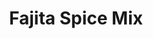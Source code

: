 ---
title: Fajita Spice Mix
metadata:
  course: Spice
  source: https://www.bbcgoodfood.com/recipes/fajita-seasoning
  title: Fajita Spice Mix
ingredients:
- name: ground coriander
  amount: 0.5 tbsp
- name: hot chilli powder
  amount: 0.5 tbsp
- name: dried oregano
  amount: 1.5 tbsp
- name: ground cumin
  amount: 1 tbsp
- name: garlic powder
  amount: 1 tbsp
- name: sweet smoked paprika
  amount: 2 tbsp
cookware:
- name: bowl
- name: container
steps:
- description: Put the hot chilli powder, sweet smoked paprika, ground cumin, garlic
    powder, ground coriander and dried oregano in a bowl and mix to combine.
- description: Tip into a container, and store in a cupboard.

---